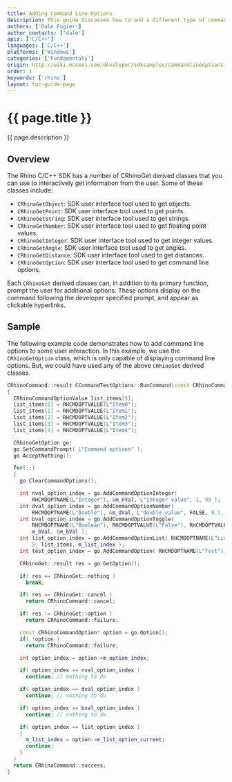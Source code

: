 ```yaml
---
title: Adding Command Line Options
description: This guide discusses how to add a different type of command line options to a custom command.
authors: ['Dale Fugier']
author_contacts: ['dale']
apis: ['C/C++']
languages: ['C/C++']
platforms: ['Windows']
categories: ['Fundamentals']
origin: http://wiki.mcneel.com/developer/sdksamples/commandlineoptions
order: 1
keywords: ['rhino']
layout: toc-guide-page
---
```


# {{ page.title }}

{{ page.description }}

## Overview

The Rhino C/C++ SDK has a number of CRhinoGet derived classes that you can use to interactively get information from the user.  Some of these classes include:

- `CRhinoGetObject`: SDK user interface tool used to get objects.
- `CRhinoGetPoint`:  SDK user interface tool used to get points.
- `CRhinoGetString`: SDK user interface tool used to get strings.
- `CRhinoGetNumber`: SDK user interface tool used to get floating point values.
- `CRhinoGetInteger`: SDK user interface tool used to get integer values.
- `CRhinoGetAngle`: SDK user interface tool used to get angles.
- `CRhinoGetDistance`: SDK user interface tool used to get distances.
- `CRhinoGetOption`: SDK user interface tool used to get command line options.

Each `CRhinoGet` derived classes can, in addition to its primary function, prompt the user for additional options.  These options display on the command following the developer specified prompt, and appear as clickable hyperlinks.

## Sample

The following example code demonstrates how to add command line options to some user interaction.  In this example, we use the `CRhinoGetOption` class, which is only capable of displaying command line options.  But, we could have used any of the above `CRhinoGet` derived classes.

```cpp
CRhinoCommand::result CCommandTestOptions::RunCommand(const CRhinoCommandContext& context)
{
  CRhinoCommandOptionValue list_items[5];
  list_items[0] = RHCMDOPTVALUE(L"Item0");
  list_items[1] = RHCMDOPTVALUE(L"Item1");
  list_items[2] = RHCMDOPTVALUE(L"Item2");
  list_items[3] = RHCMDOPTVALUE(L"Item3");
  list_items[4] = RHCMDOPTVALUE(L"Item4");

  CRhinoGetOption go;
  go.SetCommandPrompt( L"Command options" );
  go.AcceptNothing();

  for(;;)
  {
    go.ClearCommandOptions();

    int nval_option_index = go.AddCommandOptionInteger(
        RHCMDOPTNAME(L"Integer"), &m_nVal, L"integer value", 1, 99 );
    int dval_option_index = go.AddCommandOptionNumber(
        RHCMDOPTNAME(L"Double"), &m_dVal, L"double value", FALSE, 0.1, 99.9 );
    int bval_option_index = go.AddCommandOptionToggle(
        RHCMDOPTNAME(L"Boolean"), RHCMDOPTVALUE(L"False"), RHCMDOPTVALUE(L"True"),
        m_bVal, &m_bVal );
    int list_option_index = go.AddCommandOptionList( RHCMDOPTNAME(L"List"),
        5, list_items, m_list_index );
    int test_option_index = go.AddCommandOption( RHCMDOPTNAME(L"Test") );

    CRhinoGet::result res = go.GetOption();

    if( res == CRhinoGet::nothing )
      break;

    if( res == CRhinoGet::cancel )
      return CRhinoCommand::cancel;

    if( res != CRhinoGet::option )
      return CRhinoCommand::failure;

    const CRhinoCommandOption* option = go.Option();
    if( !option )
      return CRhinoCommand::failure;

    int option_index = option->m_option_index;

    if( option_index == nval_option_index )
      continue; // nothing to do

    if( option_index == dval_option_index )
      continue; // nothing to do

    if( option_index == bval_option_index )
      continue; // nothing to do

    if( option_index == list_option_index )
    {
      m_list_index = option->m_list_option_current;
      continue;
    }
  }
  return CRhinoCommand::success;
}
```
